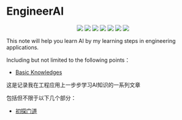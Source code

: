 # EngineerAI
<p align="center">
    <a href="https://github.com/CallonHuang/EngineerAI/graphs/contributors" alt="Contributors">
    	<img src="https://img.shields.io/github/contributors/CallonHuang/EngineerAI"></a>
    <a href="#book" alt="This is a markdown book">
    	<img src=https://img.shields.io/badge/type-book-green.svg?maxAge=2592000></a>
    <a href="https://github.com/CallonHuang/EngineerAI/issues" alt="Issues">
    	<img src=https://img.shields.io/github/issues/CallonHuang/EngineerAI/good%20first%20issue></a>
    <a href="#platform" alt="Platform">
    	<img src=https://img.shields.io/badge/platform-linux-lightgrey.svg></a>
    <a href="https://github.com/CallonHuang/EngineerAI/network/members" alt="Forks">
        <img src="https://img.shields.io/github/forks/CallonHuang/EngineerAI"></a>
    <a href="https://github.com/CallonHuang/EngineerAI/pulse" alt="Activity">
        <img src="https://img.shields.io/github/commit-activity/m/CallonHuang/EngineerAI"/></a>
    <a href="#platform" alt="Version">
    	<img src="https://img.shields.io/badge/version-0.0.1-blue"/></a>
</p>

This note will help you learn AI by my learning steps in engineering applications.

Including but not limited to the following points：

- [Basic Knowledges](./probe-into-the-doorway)

这是记录我在工程应用上一步步学习AI知识的一系列文章

包括但不限于以下几个部分：

- [初探门道](./probe-into-the-doorway)

